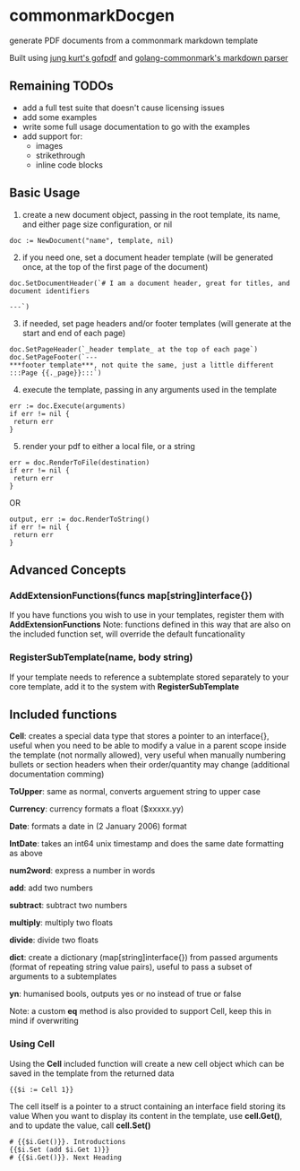 # commonmarkDocgen
generate PDF documents from a commonmark markdown template

Built using [jung kurt's gofpdf](https://github.com/jung-kurt/gofpdf) and [golang-commonmark's markdown parser](github.com/golang-commonmark/markdown)


## Remaining TODOs
 - add a full test suite that doesn't cause licensing issues
 - add some examples
 - write some full usage documentation to go with the examples
 - add support for:
     - images
     - strikethrough
     - inline code blocks
     
     
## Basic Usage

1. create a new document object, passing in the root template, its name, and either page size configuration, or nil
```
doc := NewDocument("name", template, nil)
```

2. if you need one, set a document header template (will be generated once, at the top of the first page of the document)
```
doc.SetDocumentHeader(`# I am a document header, great for titles, and document identifiers

---`)
```

3. if needed, set page headers and/or footer templates (will generate at the start and end of each page)
```
doc.SetPageHeader(`_header template_ at the top of each page`)
doc.SetPageFooter(`---
***footer template***, not quite the same, just a little different :::Page {{._page}}:::`)
```

4. execute the template, passing in any arguments used in the template
```
err := doc.Execute(arguments)
if err != nil {
 return err
}
```

5. render your pdf to either a local file, or a string
```
err = doc.RenderToFile(destination)
if err != nil {
 return err
}
```
OR
```
output, err := doc.RenderToString()
if err != nil {
 return err
}
```


## Advanced Concepts
### AddExtensionFunctions(funcs map[string]interface{})
If you have functions you wish to use in your templates, register them with **AddExtensionFunctions**
Note: functions defined in this way that are also on the included function set, will override the default funcationality

### RegisterSubTemplate(name, body string)
If your template needs to reference a subtemplate stored separately to your core template, add it to the system with **RegisterSubTemplate**


## Included functions

**Cell**: creates a special data type that stores a pointer to an interface{}, useful when you need to be able to modify a value in a parent scope inside the template (not normally allowed), very useful when manually numbering bullets or section headers when their order/quantity may change (additional documentation comming)

**ToUpper**: same as normal, converts arguement string to upper case

**Currency**: currency formats a float ($xxxxx.yy)

**Date**: formats a date in (2 January 2006) format

**IntDate**: takes an int64 unix timestamp and does the same date formatting as above

**num2word**: express a number in words 

**add**: add two numbers

**subtract**: subtract two numbers

**multiply**: multiply two floats

**divide**: divide two floats

**dict**: create a dictionary (map[string]interface{}) from passed arguments (format of repeating string value pairs), useful to pass a subset of arguments to a subtemplates

**yn**: humanised bools, outputs yes or no instead of true or false

Note: a custom **eq** method is also provided to support Cell, keep this in mind if overwriting

### Using Cell
Using the **Cell** included function will create a new cell object which can be saved in the template from the returned data
```
{{$i := Cell 1}}
```
The cell itself is a pointer to a struct containing an interface field storing its value
When you want to display its content in the template, use **cell.Get()**, and to update the value, call **cell.Set()**
```
# {{$i.Get()}}. Introductions
{{$i.Set (add $i.Get 1)}}
# {{$i.Get()}}. Next Heading
```
